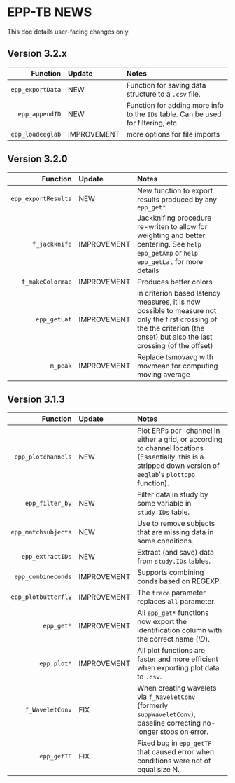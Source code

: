 # EPP-TB NEWS

This doc details user-facing changes only.

## Version 3.2.x

| Function | Update | Notes |
|---------:|:-------|:------|
| `epp_exportData` | NEW | Function for saving data structure to a `.csv` file. |
| `epp_appendID` | NEW | Function for adding more info to the `IDs` table. Can be used for filtering, etc. |
| `epp_loadeeglab` | IMPROVEMENT | more options for file imports |


## Version 3.2.0

| Function | Update | Notes |
|---------:|:-------|:------|
| `epp_exportResults` | NEW | New function to export results produced by any `epp_get*` |
| `f_jackknife` | IMPROVEMENT | Jackknifing procedure re-writen to allow for weighting and better centering. See `help epp_getAmp` or `help epp_getLat` for more details |
|`f_makeColormap`| IMPROVEMENT | Produces better colors  |
|`epp_getLat` | IMPROVEMENT | in criterion based latency measures, it is now possible to measure not only the first crossing of the the criterion (the onset) but also the last crossing (of the offset) |
| `m_peak` | IMPROVEMENT | Replace tsmovavg with movmean for computing moving average | 

## Version 3.1.3

| Function | Update | Notes |
|---------:|:-------|:------|
|`epp_plotchannels`| NEW | Plot ERPs per-channel in either a grid, or according to channel locations (Essentially, this is a stripped down version of `eeglab`'s `plottopo` function).|
|`epp_filter_by` | NEW | Filter data in study by some variable in `study.IDs` table.|
|`epp_matchsubjects` | NEW | Use to remove subjects that are missing data in some conditions.|
|`epp_extractIDs` | NEW | Extract (and save) data from `study.IDs` tables. |  
|`epp_combineconds` | IMPROVEMENT | Supports combining conds based on REGEXP.|
|`epp_plotbutterfly` | IMPROVEMENT | The `trace` parameter replaces `all` parameter.|
|`epp_get*` | IMPROVEMENT | All `epp_get*` functions now export the identification column with the correct name (*ID*).|
|`epp_plot*` | IMPROVEMENT | All plot functions are faster and more efficient when exporting plot data to `.csv`.|
|`f_WaveletConv`|FIX| When creating wavelets via `f_WaveletConv` (formerly `suppWaveletConv`), baseline correcting no-longer stops on error.|
|`epp_getTF` | FIX | Fixed bug in `epp_getTF` that caused error when conditions were not of equal size N.|
